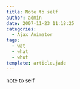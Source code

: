 ```yaml
---
title: Note to self
author: admin
date: 2007-11-23 11:18:25
categories:
  - Ajax Animator
tags: 
  - wat
  - what
  - whut
template: article.jade
---
```


note to self
